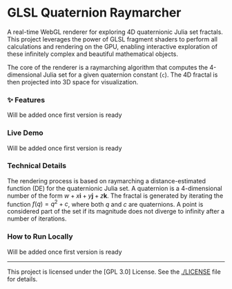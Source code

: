 # GLSL  Quaternion Raymarcher

A real-time WebGL renderer for exploring 4D quaternionic Julia set fractals. This project leverages the power of GLSL fragment shaders to perform all calculations and rendering on the GPU, enabling interactive exploration of these infinitely complex and beautiful mathematical objects.

The core of the renderer is a raymarching algorithm that computes the 4-dimensional Julia set for a given quaternion constant (`c`). The 4D fractal is then projected into 3D space for visualization.

### ✨ Features

Will be added once first version is ready

###  Live Demo

Will be added once first version is ready

### Technical Details

The rendering process is based on raymarching a distance-estimated function (DE) for the quaternionic Julia set. A quaternion is a 4-dimensional number of the form $w + x\mathbf{i} + y\mathbf{j} + z\mathbf{k}$. The fractal is generated by iterating the function $f(q) = q^2 + c$, where both $q$ and $c$ are quaternions. A point is considered part of the set if its magnitude does not diverge to infinity after a number of iterations.

### How to Run Locally

Will be added once first version is ready

---

This project is licensed under the [GPL 3.0] License. See the [./LICENSE](LICENSE) file for details.
